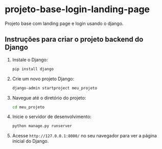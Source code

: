 # projeto-base-login-landing-page
Projeto base com landing page e login usando o django.

## Instruções para criar o projeto backend do Django

1. Instale o Django:
    ```bash
    pip install django
    ```

2. Crie um novo projeto Django:
    ```bash
    django-admin startproject meu_projeto
    ```

3. Navegue até o diretório do projeto:
    ```bash
    cd meu_projeto
    ```

4. Inicie o servidor de desenvolvimento:
    ```bash
    python manage.py runserver
    ```

5. Acesse `http://127.0.0.1:8000/` no seu navegador para ver a página inicial do Django.
